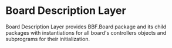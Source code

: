 # Board Description Layer

Board Description Layer provides BBF.Board package and its child packages with
instantiations for all board's controllers objects and subprograms for their
initialization.
